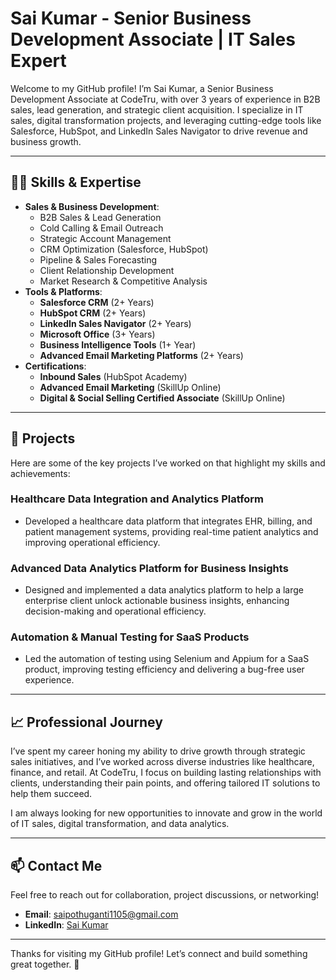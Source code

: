 # Sai Kumar - Senior Business Development Associate | IT Sales Expert

Welcome to my GitHub profile! I’m Sai Kumar, a Senior Business Development Associate at CodeTru, with over 3 years of experience in B2B sales, lead generation, and strategic client acquisition. I specialize in IT sales, digital transformation projects, and leveraging cutting-edge tools like Salesforce, HubSpot, and LinkedIn Sales Navigator to drive revenue and business growth.

---

## 👨‍💻 **Skills & Expertise**  
- **Sales & Business Development**:  
   - B2B Sales & Lead Generation  
   - Cold Calling & Email Outreach  
   - Strategic Account Management  
   - CRM Optimization (Salesforce, HubSpot)  
   - Pipeline & Sales Forecasting  
   - Client Relationship Development  
   - Market Research & Competitive Analysis  
- **Tools & Platforms**:  
   - **Salesforce CRM** (2+ Years)  
   - **HubSpot CRM** (2+ Years)  
   - **LinkedIn Sales Navigator** (2+ Years)  
   - **Microsoft Office** (3+ Years)  
   - **Business Intelligence Tools** (1+ Year)  
   - **Advanced Email Marketing Platforms** (2+ Years)  
- **Certifications**:  
   - **Inbound Sales** (HubSpot Academy)  
   - **Advanced Email Marketing** (SkillUp Online)  
   - **Digital & Social Selling Certified Associate** (SkillUp Online)  

---

## 🚀 **Projects**  
Here are some of the key projects I’ve worked on that highlight my skills and achievements:

### Healthcare Data Integration and Analytics Platform  
- Developed a healthcare data platform that integrates EHR, billing, and patient management systems, providing real-time patient analytics and improving operational efficiency.

### Advanced Data Analytics Platform for Business Insights  
- Designed and implemented a data analytics platform to help a large enterprise client unlock actionable business insights, enhancing decision-making and operational efficiency.

### Automation & Manual Testing for SaaS Products  
- Led the automation of testing using Selenium and Appium for a SaaS product, improving testing efficiency and delivering a bug-free user experience.

---

## 📈 **Professional Journey**  
I’ve spent my career honing my ability to drive growth through strategic sales initiatives, and I’ve worked across diverse industries like healthcare, finance, and retail. At CodeTru, I focus on building lasting relationships with clients, understanding their pain points, and offering tailored IT solutions to help them succeed.

I am always looking for new opportunities to innovate and grow in the world of IT sales, digital transformation, and data analytics.

---

## 📫 **Contact Me**  
Feel free to reach out for collaboration, project discussions, or networking!  
- **Email**: [saipothuganti1105@gmail.com](mailto:saipothuganti1105@gmail.com)  
- **LinkedIn**: [Sai Kumar](https://www.linkedin.com/in/saikumar)

---

Thanks for visiting my GitHub profile! Let’s connect and build something great together. 🚀
